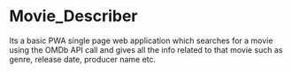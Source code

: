 # Movie_Describer
Its a basic PWA single page web application which searches for a movie using the OMDb API call and gives all the info related to that movie such as genre, release date, producer name etc. 
